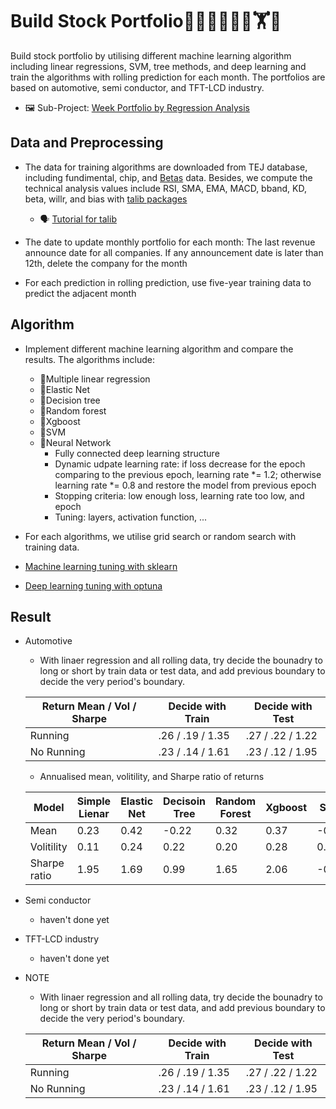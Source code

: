 # Build Stock Portfolio🦁🙉😹🧑💗🦁🏋🐱


Build stock portfolio by utilising different machine learning algorithm including linear regressions, SVM, tree methods, and deep learning and train the algorithms with rolling prediction for each month. The portfolios are based on automotive, semi conductor, and TFT-LCD industry. 

- 🖼️ Sub-Project: [Week Portfolio by Regression Analysis](https://github.com/KJJHHH/Build-Portfolio/tree/master/Week_portfolio)

## Data and Preprocessing
- The data for training algorithms are downloaded from TEJ database, including fundimental, chip, and [Betas](https://api.tej.com.tw/columndoc.html?subId=51) data. Besides, we compute the technical analysis values include RSI, SMA, EMA, MACD, bband, KD, beta, willr, and bias with [talib packages](https://github.com/TA-Lib/ta-lib-python?tab=readme-ov-file#indicator-groups) 
    - 🗣️ [Tutorial for talib](https://medium.com/ai%E8%82%A1%E4%BB%94/%E7%94%A8-python-%E5%BF%AB%E9%80%9F%E8%A8%88%E7%AE%97-158-%E7%A8%AE%E6%8A%80%E8%A1%93%E6%8C%87%E6%A8%99-26f9579b8f3a)

- The date to update monthly portfolio for each month: The last revenue announce date for all companies. If any announcement date is later than 12th, delete the company for the month

- For each prediction in rolling prediction, use five-year training data to predict the adjacent month




## Algorithm
- Implement different machine learning algorithm and compare the results. The algorithms include:
    - 📝Multiple linear regression
    - 📝Elastic Net
    - 📝Decision tree
    - 📝Random forest
    - 📝Xgboost
    - 📝SVM
    - 📝Neural Network
        - Fully connected deep learning structure
        - Dynamic udpate learning rate: if loss decrease for the epoch comparing to the previous epoch, learning rate *= 1.2; otherwise learning rate *= 0.8 and restore the model from previous epoch
        - Stopping criteria: low enough loss, learning rate too low, and epoch
        - Tuning: layers, activation function, ...

- For each algorithms, we utilise grid search or random search with training data.
- [Machine learning tuning with sklearn](https://scikit-learn.org/stable/modules/grid_search.html)
- [Deep learning tuning with optuna](https://github.com/optuna/optuna)

## Result
- Automotive
    - With linaer regression and all rolling data, try decide the bounadry to long or short by train data or test data, and add previous boundary to decide the very period's boundary.
    
    | Return Mean / Vol / Sharpe | Decide with Train | Decide with Test |
    | ---------------------------| ----------------- |------------------|
    | Running                    | .26 / .19 / 1.35  | .27 / .22 / 1.22 |
    | No Running                 |  .23 / .14 / 1.61 | .23 / .12 / 1.95 | 

    - Annualised mean, volitility, and Sharpe ratio of returns

    | Model | Simple Lienar | Elastic Net | Decisoin Tree | Random Forest | Xgboost | SVM | Deep Learning | Ensemble Voting |
    | ----- | ------------- | ------------| ------------- | --------------| --------| ----| --------------| ----------------|
    | Mean | 0.23 | 0.42 | -0.22 | 0.32 | 0.37 | -0.04 | 0.01 |
    |Volitility| 0.11 | 0.24 | 0.22 | 0.20 | 0.28 | 0.17 | 0.16 |
    |Sharpe ratio| 1.95 | 1.69 | 0.99 | 1.65 | 2.06 | -0.22 | 0.08 |

- Semi conductor
    - haven't done yet
- TFT-LCD industry
    - haven't done yet


- NOTE
    - With linaer regression and all rolling data, try decide the bounadry to long or short by train data or test data, and add previous boundary to decide the very period's boundary.
    
    | Return Mean / Vol / Sharpe | Decide with Train | Decide with Test |
    | ---------------------------| ----------------- |------------------|
    | Running                    | .26 / .19 / 1.35  | .27 / .22 / 1.22 |
    | No Running                 |  .23 / .14 / 1.61 | .23 / .12 / 1.95 | 

